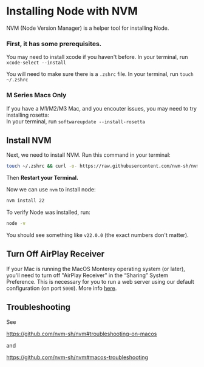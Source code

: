 # Installing Node with NVM

NVM (Node Version Manager) is a helper tool for installing Node.

### First, it has some prerequisites.
You may need to install xcode if you haven't before.
In your terminal, run `xcode-select --install`

You will need to make sure there is a `.zshrc` file.
In your terminal, run `touch ~/.zshrc`

### M Series Macs Only
If you have a M1/M2/M3 Mac, and you encouter issues, you may need to try installing rosetta:  
In your terminal, run `softwareupdate --install-rosetta`


## Install NVM
Next, we need to install NVM. Run this command in your terminal:

```sh
touch ~/.zshrc && curl -o- https://raw.githubusercontent.com/nvm-sh/nvm/v0.39.3/install.sh | bash
```

Then **Restart your Terminal.**

Now we can use `nvm` to install node:

```sh
nvm install 22
```

To verify Node was installed, run:

```sh
node -v
```

You should see something like `v22.0.0` (the exact numbers don't matter).

## Turn Off AirPlay Receiver

If your Mac is running the MacOS Monterey operating system (or later), you'll need to turn off "AirPlay Receiver" in the “Sharing” System Preference. This is necessary for you to run a web server using our default configuration (on port `5000`). More info [here](https://developer.apple.com/forums/thread/682332).

## Troubleshooting

See 

https://github.com/nvm-sh/nvm#troubleshooting-on-macos

and

https://github.com/nvm-sh/nvm#macos-troubleshooting
